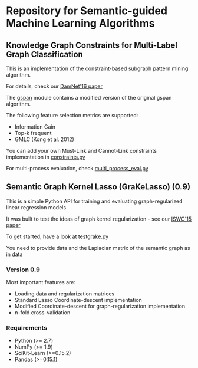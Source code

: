 # Repository for Semantic-guided Machine Learning Algorithms

##  Knowledge Graph Constraints for Multi-Label Graph Classification
This is an implementation of the constraint-based subgraph pattern mining algorithm.

For details, check our [DamNet'16 paper](http://damnet.reading.ac.uk/program.html)

The [gspan](gspan) module contains a modified version of the original gspan algorithm.

The following feature selection metrics are supported:
* Information Gain
* Top-k frequent
* GMLC (Kong et al. 2012)

You can add your own Must-Link and Cannot-Link constraints implementation in [constraints.py](gspan/constraints.py)

For multi-process evaluation, check [multi_process_eval.py](gspan/multi_process_eval.py)

## Semantic Graph Kernel Lasso (GraKeLasso) (0.9)
This is a simple Python API for training and evaluating graph-regularized linear regression models

It was built to test the ideas of graph kernel regularization - see our [ISWC'15 paper](http://iswc2015.semanticweb.org/sites/iswc2015.semanticweb.org/files/93670191.pdf)

To get started, have a look at [testgrake.py](tests/testgrake.py)

You need to provide data and the Laplacian matrix of the semantic graph as in [data](data/laplacian.csv)

### Version 0.9
Most important features are:

* Loading data and regularization matrices
* Standard Lasso Coordinate-descent implementation
* Modified Coordinate-descent for graph-regularization implementation
* n-fold cross-validation

### Requirements
* Python (>= 2.7)
* NumPy (>= 1.9)
* SciKit-Learn (>=0.15.2)
* Pandas (>=0.15.1)